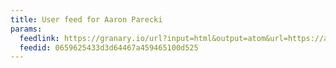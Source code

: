 ```yaml
---
title: User feed for Aaron Parecki
params:
  feedlink: https://granary.io/url?input=html&output=atom&url=https://aaronparecki.com/articles
  feedid: 0659625433d3d64467a459465100d525
---
```

